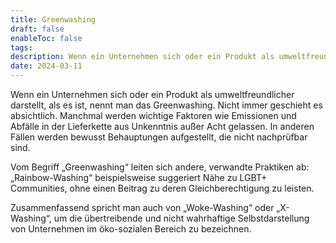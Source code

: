 ```yaml
---
title: Greenwashing
draft: false
enableToc: false
tags: 
description: Wenn ein Unternehmen sich oder ein Produkt als umweltfreundlicher darstellt, als es ist, nennt man das Greenwashing. Nicht immer geschieht es absichtlich.
date: 2024-03-11
---
```

 
Wenn ein Unternehmen sich oder ein Produkt als umweltfreundlicher darstellt, als es ist, nennt man das Greenwashing. Nicht immer geschieht es absichtlich. Manchmal werden wichtige Faktoren wie Emissionen und Abfälle in der Lieferkette aus Unkenntnis außer Acht gelassen. In anderen Fällen werden bewusst Behauptungen aufgestellt, die nicht nachprüfbar sind.

Vom Begriff „Greenwashing“ leiten sich andere, verwandte Praktiken ab: „Rainbow-Washing“ beispielsweise suggeriert Nähe zu LGBT+ Communities, ohne einen Beitrag zu deren Gleichberechtigung zu leisten.

Zusammenfassend spricht man auch von „Woke-Washing“ oder „X-Washing“, um die übertreibende und nicht wahrhaftige Selbstdarstellung von Unternehmen im öko-sozialen Bereich zu bezeichnen.